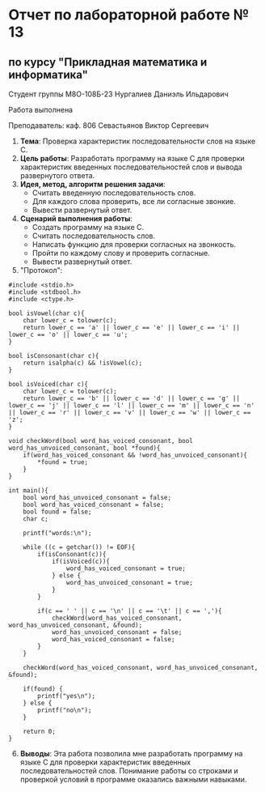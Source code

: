 # Отчет по лабораторной работе № 13
## по курсу "Прикладная математика и информатика"

Студент группы М8О-108Б-23 Нургалиев Даниэль Ильдарович

Работа выполнена 

Преподаватель: каф. 806 Севастьянов Виктор Сергеевич

1. **Тема**: Проверка характеристик последовательности слов на языке C.
2. **Цель работы**: Разработать программу на языке C для проверки характеристик введенных последовательностей слов и вывода развернутого ответа.
3. **Идея, метод, алгоритм решения задачи**:
   - Считать введенную последовательность слов.
   - Для каждого слова проверить, все ли согласные звонкие.
   - Вывести развернутый ответ.
4. **Сценарий выполнения работы**:
   - Создать программу на языке C.
   - Считать последовательность слов.
   - Написать функцию для проверки согласных на звонкость.
   - Пройти по каждому слову и проверить согласные.
   - Вывести развернутый ответ.
5. "Протокол":
```
#include <stdio.h>
#include <stdbool.h>
#include <ctype.h>

bool isVowel(char c){
    char lower_c = tolower(c);
    return lower_c == 'a' || lower_c == 'e' || lower_c == 'i' || lower_c == 'o' || lower_c == 'u';
}

bool isConsonant(char c){
    return isalpha(c) && !isVowel(c);
}

bool isVoiced(char c){
    char lower_c = tolower(c);
    return lower_c == 'b' || lower_c == 'd' || lower_c == 'g' || lower_c == 'j' || lower_c == 'l' || lower_c == 'm' || lower_c == 'n' || lower_c == 'r' || lower_c == 'v' || lower_c == 'w' || lower_c == 'z';
}

void checkWord(bool word_has_voiced_consonant, bool word_has_unvoiced_consonant, bool *found){
    if(word_has_voiced_consonant && !word_has_unvoiced_consonant){
        *found = true;
    }
}

int main(){
    bool word_has_unvoiced_consonant = false;
    bool word_has_voiced_consonant = false;
    bool found = false;
    char c;

    printf("words:\n");

    while ((c = getchar()) != EOF){
        if(isConsonant(c)){
            if(isVoiced(c)){
                word_has_voiced_consonant = true;
            } else {
                word_has_unvoiced_consonant = true;
            }
        }

        if(c == ' ' || c == '\n' || c == '\t' || c == ','){
            checkWord(word_has_voiced_consonant, word_has_unvoiced_consonant, &found);
            word_has_unvoiced_consonant = false;
            word_has_voiced_consonant = false;
        }
    }

    checkWord(word_has_voiced_consonant, word_has_unvoiced_consonant, &found);

    if(found) {
        printf("yes\n");
    } else {
        printf("no\n");
    }
    
    return 0;
}
```
6. **Выводы**: Эта работа позволила мне разработать программу на языке C для проверки характеристик введенных последовательностей слов. Понимание работы со строками и проверкой условий в программе оказались важными навыками.

